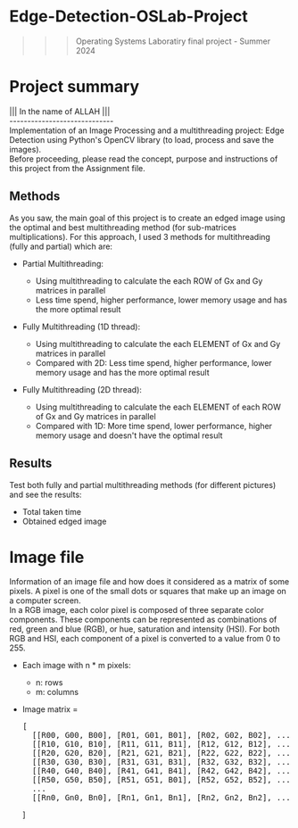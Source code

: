 ﻿# Edge-Detection-OSLab-Project
>>> Operating Systems Laboratiry final project - Summer 2024

# Project summary
||| In the name of ALLAH ||| <br />
----------------------------- <br />
Implementation of an Image Processing and a multithreading project: Edge Detection using Python's OpenCV library (to load, process and save the images). <br />
Before proceeding, please read the concept, purpose and instructions of this project from the Assignment file.

## Methods
As you saw, the main goal of this project is to create an edged image using the optimal and best multithreading method (for sub-matrices multiplications). For this approach, I used 3 methods for multithreading (fully and partial) which are:

- Partial Multithreading:
  - Using multithreading to calculate the each ROW of Gx and Gy matrices in parallel 
  - Less time spend, higher performance, lower memory usage and has the more optimal result

- Fully Multithreading (1D thread):
  - Using multithreading to calculate the each ELEMENT of Gx and Gy matrices in parallel
  - Compared with 2D: Less time spend, higher performance, lower memory usage and has the more optimal result
    
- Fully Multithreading (2D thread):
  - Using multithreading to calculate the each ELEMENT of each ROW of Gx and Gy matrices in parallel
  - Compared with 1D: More time spend, lower performance, higher memory usage and doesn't have the optimal result

## Results
Test both fully and partial multithreading methods (for different pictures) and see the results:
- Total taken time
- Obtained edged image

# Image file
Information of an image file and how does it considered as a matrix of some pixels. A pixel is one of the small dots or squares that make up an image on a computer screen. <BR />
In a RGB image, each color pixel is composed of three separate color components. These components can be represented as combinations of red, green and blue (RGB), or hue, saturation and intensity (HSI). For both RGB and HSI, each component of a pixel is converted to a value from 0 to 255.

- Each image with n * m pixels:
  - n: rows
  - m: columns
     
- Image matrix =
  <pre>
  [
    [[R00, G00, B00], [R01, G01, B01], [R02, G02, B02], ..., [R0m, G0m, B0m]],
    [[R10, G10, B10], [R11, G11, B11], [R12, G12, B12], ..., [R1m, G1m, B1m]],
    [[R20, G20, B20], [R21, G21, B21], [R22, G22, B22], ..., [R2m, G2m, B2m]],
    [[R30, G30, B30], [R31, G31, B31], [R32, G32, B32], ..., [R3m, G3m, B3m]],
    [[R40, G40, B40], [R41, G41, B41], [R42, G42, B42], ..., [R4m, G4m, B4m]],
    [[R50, G50, B50], [R51, G51, B01], [R52, G52, B52], ..., [R5m, G5m, B5m]], 
    ...
    [[Rn0, Gn0, Bn0], [Rn1, Gn1, Bn1], [Rn2, Gn2, Bn2], ..., [Rnm, Gnm, Bnm]] </pre>
  ]
  </pre>
